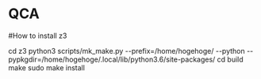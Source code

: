 # QCA

#How to install z3

cd z3
python3 scripts/mk_make.py --prefix=/home/hogehoge/ --python --pypkgdir=/home/hogehoge/.local/lib/python3.6/site-packages/
cd build
make
sudo make install

